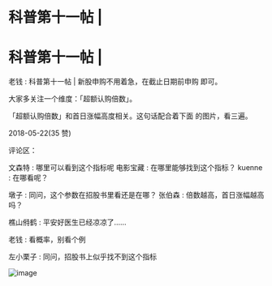 # 科普第十一帖 |

# 科普第十一帖 |

老钱 : 科普第十一帖 | 新股申购不用着急，在截止日期前申购 即可。

大家多关注一个维度：「超额认购倍数」。

「超额认购倍数」和首日涨幅高度相关。这句话配合着下面 的图片，看三遍。

2018-05-22(35 赞)

评论区：

文森特 : 哪里可以看到这个指标呢 电影宝藏 : 在哪里能够找到这个指标？ kuenne : 在哪看呢？

墩子 : 同问，这个参数在招股书里看还是在哪？ 张伯森 : 倍数越高，首日涨幅越高吗？

樵山偫鹤 : 平安好医生已经凉凉了……

老钱 : 看概率，别看个例

左小栗子 : 同问，招股书上似乎找不到这个指标

![image](img/Image_754.png)